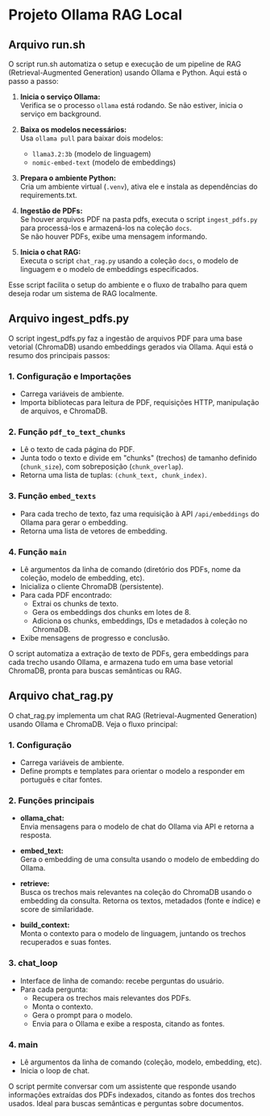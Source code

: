 # Projeto Ollama RAG Local

## Arquivo run.sh

O script run.sh automatiza o setup e execução de um pipeline de RAG (Retrieval-Augmented Generation) usando Ollama e Python. Aqui está o passo a passo:

1. **Inicia o serviço Ollama:**  
   Verifica se o processo `ollama` está rodando. Se não estiver, inicia o serviço em background.

2. **Baixa os modelos necessários:**  
   Usa `ollama pull` para baixar dois modelos:  
   - `llama3.2:3b` (modelo de linguagem)  
   - `nomic-embed-text` (modelo de embeddings)

3. **Prepara o ambiente Python:**  
   Cria um ambiente virtual (`.venv`), ativa ele e instala as dependências do requirements.txt.

4. **Ingestão de PDFs:**  
   Se houver arquivos PDF na pasta pdfs, executa o script `ingest_pdfs.py` para processá-los e armazená-los na coleção `docs`.  
   Se não houver PDFs, exibe uma mensagem informando.

5. **Inicia o chat RAG:**  
   Executa o script `chat_rag.py` usando a coleção `docs`, o modelo de linguagem e o modelo de embeddings especificados.

Esse script facilita o setup do ambiente e o fluxo de trabalho para quem deseja rodar um sistema de RAG localmente.

## Arquivo ingest_pdfs.py

O script ingest_pdfs.py faz a ingestão de arquivos PDF para uma base vetorial (ChromaDB) usando embeddings gerados via Ollama. Aqui está o resumo dos principais passos:

### 1. **Configuração e Importações**
- Carrega variáveis de ambiente.
- Importa bibliotecas para leitura de PDF, requisições HTTP, manipulação de arquivos, e ChromaDB.

### 2. **Função `pdf_to_text_chunks`**
- Lê o texto de cada página do PDF.
- Junta todo o texto e divide em "chunks" (trechos) de tamanho definido (`chunk_size`), com sobreposição (`chunk_overlap`).
- Retorna uma lista de tuplas: `(chunk_text, chunk_index)`.

### 3. **Função `embed_texts`**
- Para cada trecho de texto, faz uma requisição à API `/api/embeddings` do Ollama para gerar o embedding.
- Retorna uma lista de vetores de embedding.

### 4. **Função `main`**
- Lê argumentos da linha de comando (diretório dos PDFs, nome da coleção, modelo de embedding, etc).
- Inicializa o cliente ChromaDB (persistente).
- Para cada PDF encontrado:
  - Extrai os chunks de texto.
  - Gera os embeddings dos chunks em lotes de 8.
  - Adiciona os chunks, embeddings, IDs e metadados à coleção no ChromaDB.
- Exibe mensagens de progresso e conclusão.

O script automatiza a extração de texto de PDFs, gera embeddings para cada trecho usando Ollama, e armazena tudo em uma base vetorial ChromaDB, pronta para buscas semânticas ou RAG.

## Arquivo chat_rag.py

O chat_rag.py implementa um chat RAG (Retrieval-Augmented Generation) usando Ollama e ChromaDB. Veja o fluxo principal:

### 1. **Configuração**
- Carrega variáveis de ambiente.
- Define prompts e templates para orientar o modelo a responder em português e citar fontes.

### 2. **Funções principais**
- **ollama_chat:**  
  Envia mensagens para o modelo de chat do Ollama via API e retorna a resposta.

- **embed_text:**  
  Gera o embedding de uma consulta usando o modelo de embedding do Ollama.

- **retrieve:**  
  Busca os trechos mais relevantes na coleção do ChromaDB usando o embedding da consulta. Retorna os textos, metadados (fonte e índice) e score de similaridade.

- **build_context:**  
  Monta o contexto para o modelo de linguagem, juntando os trechos recuperados e suas fontes.

### 3. **chat_loop**
- Interface de linha de comando: recebe perguntas do usuário.
- Para cada pergunta:
  - Recupera os trechos mais relevantes dos PDFs.
  - Monta o contexto.
  - Gera o prompt para o modelo.
  - Envia para o Ollama e exibe a resposta, citando as fontes.

### 4. **main**
- Lê argumentos da linha de comando (coleção, modelo, embedding, etc).
- Inicia o loop de chat.

O script permite conversar com um assistente que responde usando informações extraídas dos PDFs indexados, citando as fontes dos trechos usados. Ideal para buscas semânticas e perguntas sobre documentos.